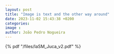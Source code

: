 ```yaml
---
layout: post
title: "Image is text and the other way around"
date: 2023-11-02 15:43:38 +0200
categories: 
image : 
author: João Pedro Nogueira
---
```


{% pdf "/files/IaSM_Juca_v2.pdf" %}